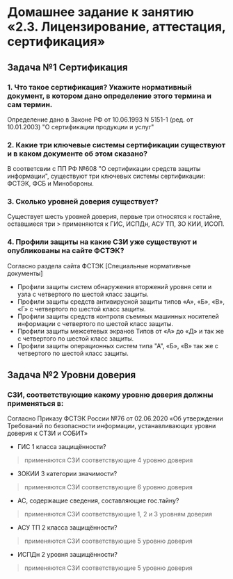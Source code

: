 # Домашнее задание к занятию «2.3. Лицензирование, аттестация, сертификация»
## Задача №1 Сертификация
### 1.	Что такое сертификация? Укажите нормативный документ, в котором дано определение этого термина и сам термин.
Определение дано  в Законе РФ от 10.06.1993 N 5151-1 (ред. от 10.01.2003) "О сертификации продукции и услуг"
### 2.	Какие три ключевые системы сертификации существуют и в каком документе об этом сказано?
В соответсвии с ПП РФ №608 "О сертификации средств защиты информации", существуют три ключевых системы сертификации: ФСТЭК, ФСБ и Минобороны.
### 3.	Сколько уровней доверия существует?
Существует шесть уровней доверия, первые три относятся к гостайне, оставшиеся три > применяются к ГИС, ИСПДн, АСУ ТП, ЗО КИИ, ИСОП.
### 4. Профили защиты на какие СЗИ уже существуют и опубликованы на сайте ФСТЭК?
Согласно раздела сайта ФСТЭК [Специальные нормативные документы]

- Профили защиты систем обнаружения вторжений уровня сети и узла с четвертого по шестой класс защиты.
- Профили защиты средств антивирусной защиты типов «А», «Б», «В», «Г» с четвертого по шестой класс защиты.
- Профили защиты средств контроля съемных машинных носителей информации с четвертого по шестой класс защиты.
- Профили защиты межсетевых экранов Типов от «А» до «Д» и так же с четвертого по шестой класс защиты.
- Профили защиты операционных систем типа "А", «Б», «В» так же с четвертого по шестой класс защиты.




## Задача №2 Уровни доверия
### СЗИ, соответствующие какому уровню доверия должны применяться в:
Согласно Приказу ФСТЭК России №76 от 02.06.2020 «Об утверждении Требований по безопасности информации, устанавливающих уровни доверия к СТЗИ и СОБИТ»

- ГИС 1 класса защищённости?
> применяются СЗИ соответствующие 4 уровню доверия
- ЗОКИИ 3 категории значимости?
> применяются СЗИ соответствующие 6 уровню доверия
- АС, содержащие сведения, составляющие гос.тайну?
> применяются СЗИ соответствующие 1, 2 и 3 уровням доверия
- АСУ ТП 2 класса защищённости?
> применяются СЗИ соответствующие 5 уровню доверия
- ИСПДн 2 уровня защищённости?
> применяются СЗИ соответствующие 5 уровню доверия

